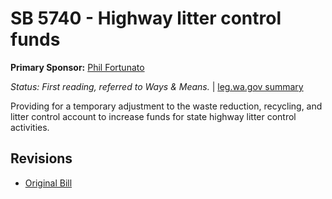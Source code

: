 # SB 5740 - Highway litter control funds
**Primary Sponsor:** [Phil Fortunato](/person/leg/phil.fortunato.md)

*Status: First reading, referred to Ways & Means.* | [leg.wa.gov summary](https://app.leg.wa.gov/billsummary?BillNumber=5740&Year=2021)

Providing for a temporary adjustment to the waste reduction, recycling, and litter control account to increase funds for state highway litter control activities.

## Revisions
* [Original Bill](1/)